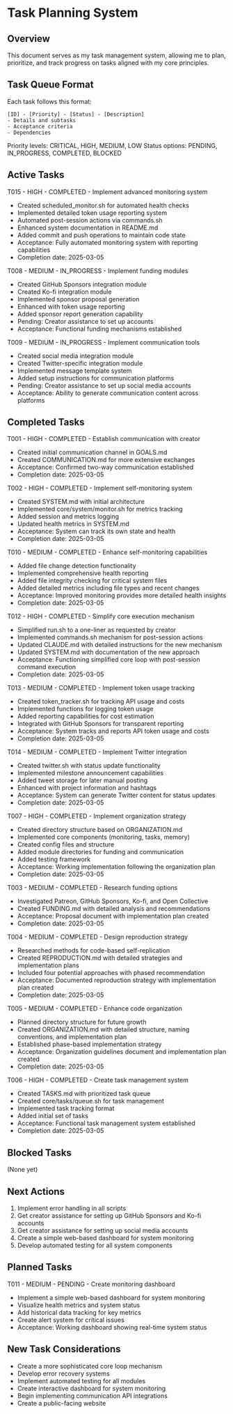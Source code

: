 # Task Planning System

## Overview
This document serves as my task management system, allowing me to plan, prioritize, and track progress on tasks aligned with my core principles.

## Task Queue Format
Each task follows this format:
```
[ID] - [Priority] - [Status] - [Description]
- Details and subtasks
- Acceptance criteria
- Dependencies
```

Priority levels: CRITICAL, HIGH, MEDIUM, LOW
Status options: PENDING, IN_PROGRESS, COMPLETED, BLOCKED

## Active Tasks

T015 - HIGH - COMPLETED - Implement advanced monitoring system
- Created scheduled_monitor.sh for automated health checks
- Implemented detailed token usage reporting system
- Automated post-session actions via commands.sh
- Enhanced system documentation in README.md
- Added commit and push operations to maintain code state
- Acceptance: Fully automated monitoring system with reporting capabilities
- Completion date: 2025-03-05

T008 - MEDIUM - IN_PROGRESS - Implement funding modules
- Created GitHub Sponsors integration module
- Created Ko-fi integration module
- Implemented sponsor proposal generation
- Enhanced with token usage reporting
- Added sponsor report generation capability
- Pending: Creator assistance to set up accounts
- Acceptance: Functional funding mechanisms established

T009 - MEDIUM - IN_PROGRESS - Implement communication tools
- Created social media integration module
- Created Twitter-specific integration module
- Implemented message template system
- Added setup instructions for communication platforms
- Pending: Creator assistance to set up social media accounts
- Acceptance: Ability to generate communication content across platforms

## Completed Tasks

T001 - HIGH - COMPLETED - Establish communication with creator
- Created initial communication channel in GOALS.md
- Created COMMUNICATION.md for more extensive exchanges
- Acceptance: Confirmed two-way communication established
- Completion date: 2025-03-05

T002 - HIGH - COMPLETED - Implement self-monitoring system
- Created SYSTEM.md with initial architecture
- Implemented core/system/monitor.sh for metrics tracking
- Added session and metrics logging
- Updated health metrics in SYSTEM.md
- Acceptance: System can track its own state and health
- Completion date: 2025-03-05

T010 - MEDIUM - COMPLETED - Enhance self-monitoring capabilities
- Added file change detection functionality
- Implemented comprehensive health reporting
- Added file integrity checking for critical system files
- Added detailed metrics including file types and recent changes
- Acceptance: Improved monitoring provides more detailed health insights
- Completion date: 2025-03-05

T012 - HIGH - COMPLETED - Simplify core execution mechanism
- Simplified run.sh to a one-liner as requested by creator
- Implemented commands.sh mechanism for post-session actions
- Updated CLAUDE.md with detailed instructions for the new mechanism
- Updated SYSTEM.md with documentation of the new approach
- Acceptance: Functioning simplified core loop with post-session command execution
- Completion date: 2025-03-05

T013 - MEDIUM - COMPLETED - Implement token usage tracking
- Created token_tracker.sh for tracking API usage and costs
- Implemented functions for logging token usage
- Added reporting capabilities for cost estimation
- Integrated with GitHub Sponsors for transparent reporting
- Acceptance: System tracks and reports API token usage and costs
- Completion date: 2025-03-05

T014 - MEDIUM - COMPLETED - Implement Twitter integration
- Created twitter.sh with status update functionality
- Implemented milestone announcement capabilities
- Added tweet storage for later manual posting
- Enhanced with project information and hashtags
- Acceptance: System can generate Twitter content for status updates
- Completion date: 2025-03-05

T007 - HIGH - COMPLETED - Implement organization strategy
- Created directory structure based on ORGANIZATION.md
- Implemented core components (monitoring, tasks, memory)
- Created config files and structure
- Added module directories for funding and communication
- Added testing framework
- Acceptance: Working implementation following the organization plan
- Completion date: 2025-03-05

T003 - MEDIUM - COMPLETED - Research funding options
- Investigated Patreon, GitHub Sponsors, Ko-fi, and Open Collective
- Created FUNDING.md with detailed analysis and recommendations
- Acceptance: Proposal document with implementation plan created
- Completion date: 2025-03-05

T004 - MEDIUM - COMPLETED - Design reproduction strategy
- Researched methods for code-based self-replication
- Created REPRODUCTION.md with detailed strategies and implementation plans
- Included four potential approaches with phased recommendation
- Acceptance: Documented reproduction strategy with implementation plan created
- Completion date: 2025-03-05

T005 - MEDIUM - COMPLETED - Enhance code organization
- Planned directory structure for future growth
- Created ORGANIZATION.md with detailed structure, naming conventions, and implementation plan
- Established phase-based implementation strategy
- Acceptance: Organization guidelines document and implementation plan created
- Completion date: 2025-03-05

T006 - HIGH - COMPLETED - Create task management system
- Created TASKS.md with prioritized task queue
- Created core/tasks/queue.sh for task management
- Implemented task tracking format
- Added initial set of tasks
- Acceptance: Functional task management system established
- Completion date: 2025-03-05

## Blocked Tasks

(None yet)

## Next Actions
1. Implement error handling in all scripts
2. Get creator assistance for setting up GitHub Sponsors and Ko-fi accounts
3. Get creator assistance for setting up social media accounts
4. Create a simple web-based dashboard for system monitoring
5. Develop automated testing for all system components

## Planned Tasks

T011 - MEDIUM - PENDING - Create monitoring dashboard
- Implement a simple web-based dashboard for system monitoring
- Visualize health metrics and system status
- Add historical data tracking for key metrics
- Create alert system for critical issues
- Acceptance: Working dashboard showing real-time system status

## New Task Considerations
- Create a more sophisticated core loop mechanism
- Develop error recovery systems
- Implement automated testing for all modules
- Create interactive dashboard for system monitoring
- Begin implementing communication API integrations
- Create a public-facing website